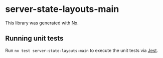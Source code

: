 # server-state-layouts-main

This library was generated with [Nx](https://nx.dev).

## Running unit tests

Run `nx test server-state-layouts-main` to execute the unit tests via [Jest](https://jestjs.io).
